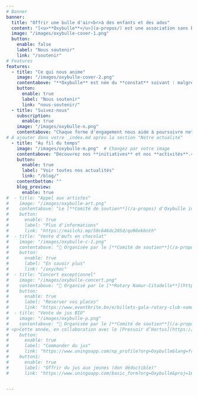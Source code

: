 ```yaml
---
# Banner
banner:
  title: "Offrir une bulle d'air<br>à des enfants et des ados"
  content: "[<u>**Oxybulle**</u>](a-propos/) est une association sans but lucratif désireuse d'**insuffle**r une **bouffée d'oxygène** dans le quotidien d'**enfants** qui n’ont **pas la chance de grandir en famille**."
  image: "/images/oxybulle-cover-1.png"
  button:
    enable: false
    label: "Nous soutenir"
    link: "/soutenir"
# Features
features:
  - title: "Ce qui nous anime"
    image: "/images/oxybulle-cover-2.png"
    contentabove: "**Oxybulle** est née du **constat** suivant : malgré le dévouement des équipes éducatives qui les entourent, les [**enfants**](/a-propos/#jeunes) placés en institution **manquent** de **moments privilégiés**, entièrement **consacrés** à leur **épanouissement personnel**.<p>C’est ce temps précieux que nos **35** [**volontaires**](/a-propos) leur offrent. A travers des [**activités récréatives**](/activites/) ou des séances de [**soutien scolaire**](/activites), **150 jeunes** sont accompagnés chaque année.</p><p>Ensemble, nous **tissons** avec ces enfants et adolescents marqués par les épreuves des **liens de confiance** faits de **complicité**, d’**encouragements** et de **souvenirs positifs**.</p><p>Votre aide concrétise directement notre action sur le terrain.</p>"
    button:
      enable: true
      label: "Nous soutenir"
      link: "nous-soutenir/"
  - title: "Suivez-nous"
    subscription: 
      enable: true 
    image: "/images/oxybulle-n.png"
    contentabove: "Chaque forme d'engagement nous aide à poursuivre notre action. <p>Nous sommes aussi sur [**Instagram**](https://www.instagram.com/oxybulle_asbl/), [**Facebook**](https://www.facebook.com/oxybulleasbl/) et [**Linkedin**](https://www.linkedin.com/company/oxybulle-asbl/).<br> Notre [**Newsletter**](https://www.oxybulle.org/blog/)<span style='color:red;'>*</span> vous tient informé·e par email : <br></p>"
# À ajouter dans votre _index.md après la section "Notre actualité"
  - title: "Au fil du temps"
    image: "/images/oxybulle-m.png"  # Changez par votre image
    contentabove: "Découvrez nos **initiatives** et nos **activités**.<p></p>"
    button:
      enable: true
      label: "Voir toutes nos actualités"
      link: "/blog/"
    contentbottom: ""
    blog_preview:
      enable: true
#  - title: "Appel aux artistes"
#    image: "/images/oxybulle-art.png"
#    contentabove: "Le [**Comité de soutien**](/a-propos) d'Oxybulle invite les **artistes** à mettre leurs talents au service des jeunes en participant à **OxyART**. Le principe est simple : vous **créez** et **offrez** une de vos **réalisations** à Oxybulle. Elle sera **exposée** du **28 novembre** au **1er décembre 2024** puis mise aux enchères par la [**salle de vente Rops**](https://www.rops-online.be) (Namur) du **2** au **8 décembre 2024**.<p> 🤝 **Participez** avant le **15 juin**.<br> 📤 **Soumettez** une **photo** de votre œuvre sur notre page [Instagram](https://www.instagram.com/oxyart_by_oxybulle).<br> 📦 **Déposez** votre **œuvre** à Bruxelles ou Namur avant le **10 juillet**.<br> 🍷 **Participez** au vernissage le **29 novembre**.</p>"
#    button:
#      enable: true
#      label: "Plus d'informations"
#      link: "https://mailchi.mp/50c646dc205d/qo96ekbnth"
#  - title: "Vente d'œufs en chocolat"
#    image: "/images/oxybulle-c-1.png"
#    contentabove: "📑 Organisée par le [**Comité de soutien**](/a-propos) <br> 🚀 Pour **financer** les **activités** des **jeunes** <br> 📆 Commandes du **21 février** au **15 mars 2024** <br> 🚚 Enlèvement du **18** au **29 mars 2024# **<p>Cette année encore, nous vous proposons un **assortiment** d'**œufs** de l'**artisan chocolatier Galler** de Marche. <p>Un chocolat de **qualité** pour vous faire **plaisir** ou comme **cadeau** 🎁 à vos proches et/ou aux jeunes.</p><p> Un colis *entreprise* pour vos collaborateurs et clients est également disponible.</p>"
#    button:
#      enable: true
#      label: "En savoir plus"
#      link: "/oxychoc"
#  - title: "Concert exceptionnel"
#    image: "/images/oxybulle-concert.png"
#    contentabove: "📑 Organisé par le [**Rotary Namur-Citadelle**](https://namur-citadelle.rotary2160.org/fr/?ce=1)  <br> 🚀 Pour Oxybulle et l'asbl [Main tendue Namur](https://unemaintendue.be)<br> 📆 Dimanche **17 mars 2024** à **17h**  <br> 📍 **LE DELTA** - avenue Golenvaux, 18 - 5000 Namur <h4>Alexonor chante Brel</h4><p>Auteur-compositeur-interprète bruxellois, révélation des Francofolies, coup de cœur de l'Académie Charles Cros et du Prix de l'Alliance Française Internationale, Alexonor fait revivre les plus grands succès de Jacques Brel. Au programme : piano, voix et histoires jubilatoires !</p><p>«&nbsp;*Magistral*&nbsp;», «&nbsp;*Quelle densité*&nbsp;», «&nbsp;*Extraordinaire*&nbsp;», «&nbsp;*Au sommet de son art*&nbsp;».</p><p>Un  moment convivial est prévu après le concert 🥳</p>"
#    button:
#      enable: true
#      label: "Reserver vos places"
#      link: "https://www.eventbrite.be/e/billets-gala-rotary-club-namur-citadelle-alexonor-chante-brel-747360133277"
#  - title: "Vente de jus BIO"
#    image: "/images/oxybulle-p.png"
#    contentabove: "📑 Organisée par le [**Comité de soutien**](/a-propos) <br> 🚀 Pour **financer** les **activités** des **jeunes** <br> 📆 Commandes jusqu'au **27 octobre 2024** <br> 🚚 Enlèvement à partir du **11 novembre 2024**
# <p>Cette année, en collaboration avec le [Pressoir d’Hortus](https://www.pressoirhortus.be/), nous vous proposons du délicieux jus BIO de pommes et de pommes/poires. <p>Faites le plein de bonnes **vitamines**, offrez-en 🎁 aux jeunes # ou à vos proches.</p><p> Points d'enlèvement à Bruxelles, Namur, Bois-de Villers, Eghezée et Luxembourg-Ville.</p>"
#    button:
#      enable: true
#      label: "Commander du jus"
#      link: "https://www.uningoapp.com/np_profile?org=Oxybulle&lang=fr&tab=shop-tab&src=OP2024"
#    button1:
#      enable: true
#      label: "Offrir du jus aux jeunes (don déductible)"
#      link: "https://www.uningoapp.com/basic_form?org=Oxybulle&proj=164&src=DonOP2024"


---
```

